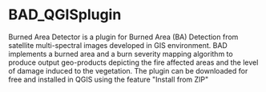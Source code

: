 # BAD_QGISplugin
Burned Area Detector is a plugin for Burned Area (BA) Detection from satellite multi-spectral images developed in GIS environment.
BAD implements a burned area and a burn severity mapping algorithm to produce output geo-products depicting the fire affected areas and the level of damage induced to the vegetation.
The plugin can be downloaded for free and installed in QGIS using the feature "Install from ZIP"
